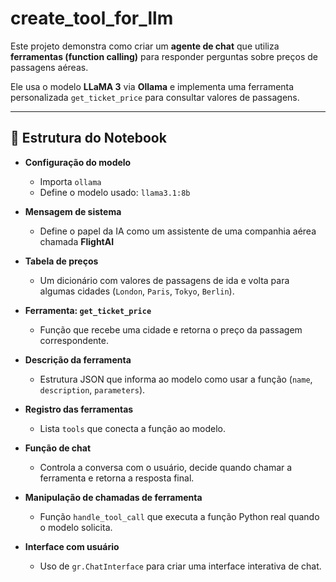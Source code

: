 # create_tool_for_llm

Este projeto demonstra como criar um **agente de chat** que utiliza **ferramentas (function calling)** para responder perguntas sobre preços de passagens aéreas.  

Ele usa o modelo **LLaMA 3** via **Ollama** e implementa uma ferramenta personalizada `get_ticket_price` para consultar valores de passagens.

---

## 📂 Estrutura do Notebook

- **Configuração do modelo**
  - Importa `ollama`
  - Define o modelo usado: `llama3.1:8b`

- **Mensagem de sistema**
  - Define o papel da IA como um assistente de uma companhia aérea chamada **FlightAI**

- **Tabela de preços**
  - Um dicionário com valores de passagens de ida e volta para algumas cidades (`London`, `Paris`, `Tokyo`, `Berlin`).

- **Ferramenta: `get_ticket_price`**
  - Função que recebe uma cidade e retorna o preço da passagem correspondente.

- **Descrição da ferramenta**
  - Estrutura JSON que informa ao modelo como usar a função (`name`, `description`, `parameters`).

- **Registro das ferramentas**
  - Lista `tools` que conecta a função ao modelo.

- **Função de chat**
  - Controla a conversa com o usuário, decide quando chamar a ferramenta e retorna a resposta final.

- **Manipulação de chamadas de ferramenta**
  - Função `handle_tool_call` que executa a função Python real quando o modelo solicita.

- **Interface com usuário**
  - Uso de `gr.ChatInterface` para criar uma interface interativa de chat.
